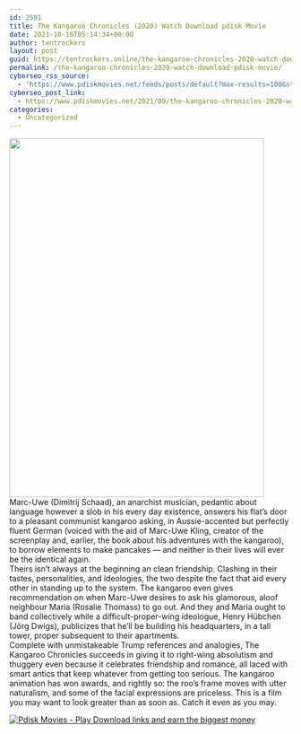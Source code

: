 ```yaml
---
id: 2591
title: The Kangaroo Chronicles (2020) Watch Download pdisk Movie
date: 2021-10-16T05:14:34+00:00
author: tentrockers
layout: post
guid: https://tentrockers.online/the-kangaroo-chronicles-2020-watch-download-pdisk-movie/
permalink: /the-kangaroo-chronicles-2020-watch-download-pdisk-movie/
cyberseo_rss_source:
  - 'https://www.pdiskmovies.net/feeds/posts/default?max-results=100&start-index=401'
cyberseo_post_link:
  - https://www.pdiskmovies.net/2021/09/the-kangaroo-chronicles-2020-watch.html
categories:
  - Uncategorized
---
```

<div class="separator">
  <a href="https://1.bp.blogspot.com/-fZYGLj03Ye0/YUQzvIQaZDI/AAAAAAAAAKc/SfGN08lErXIQMYgSE166jAB9LDEk2QpUwCLcBGAsYHQ/s1410/The%2BKangaroo%2BChronicles%2B%25282020%2529%2BWatch%2BDownload%2Bpdisk%2BMovie.jpg" imageanchor="1"><img loading="lazy" border="0" data-original-height="1410" data-original-width="1000" height="640" src="https://1.bp.blogspot.com/-fZYGLj03Ye0/YUQzvIQaZDI/AAAAAAAAAKc/SfGN08lErXIQMYgSE166jAB9LDEk2QpUwCLcBGAsYHQ/w454-h640/The%2BKangaroo%2BChronicles%2B%25282020%2529%2BWatch%2BDownload%2Bpdisk%2BMovie.jpg" width="454" /></a>
</div>



<div>
  <div>
    <span>Marc-Uwe (Dimitrij Schaad), an anarchist musician, pedantic about language however a slob in his every day existence, answers his flat’s door to a pleasant communist kangaroo asking, in Aussie-accented but perfectly fluent German (voiced with the aid of Marc-Uwe Kling, creator of the screenplay and, earlier, the book about his adventures with the kangaroo), to borrow elements to make pancakes — and neither in their lives will ever be the identical again.</span>
  </div>
  
  <div>
    <span>Theirs isn&#8217;t always at the beginning an clean friendship. Clashing in their tastes, personalities, and ideologies, the two despite the fact that aid every other in standing up to the system. The kangaroo even gives recommendation on when Marc-Uwe desires to ask his glamorous, aloof neighbour Maria (Rosalie Thomass) to go out. And they and Maria ought to band collectively while a difficult-proper-wing ideologue, Henry Hübchen (Jörg Dwigs), publicizes that he’ll be building his headquarters, in a tall tower, proper subsequent to their apartments.</span>
  </div>
  
  <div>
    <span>Complete with unmistakeable Trump references and analogies, The Kangaroo Chronicles succeeds in giving it to right-wing absolutism and thuggery even because it celebrates friendship and romance, all laced with smart antics that keep whatever from getting too serious. The kangaroo animation has won awards, and rightly so: the roo’s frame moves with utter naturalism, and some of the facial expressions are priceless. This is a film you may want to look greater than as soon as. Catch it even as you may.</span>
  </div>
</div>

[![](https://1.bp.blogspot.com/-KJZYdQTn3nw/YS8VdIdXMyI/AAAAAAAAaw4/BR8dsGkpxw0T8C_4G4ALfMA7cP79KN3kwCLcBGAsYHQ/w400-h58/play_download_buttuons-removebg-preview.png "Pdisk Movies - Play Download links and earn the biggest money")](https://pdisklink.com/1/bnYybDRsMDAxNnZ3?dn=1)